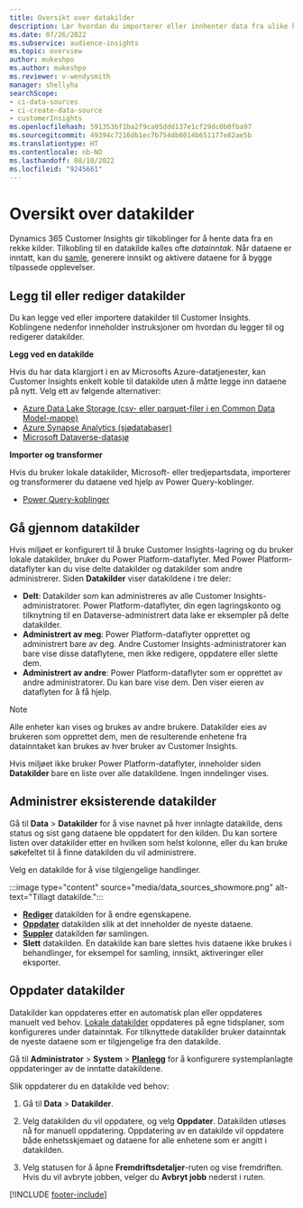 ```yaml
---
title: Oversikt over datakilder
description: Lær hvordan du importerer eller innhenter data fra ulike kilder.
ms.date: 07/26/2022
ms.subservice: audience-insights
ms.topic: overview
author: mukeshpo
ms.author: mukeshpo
ms.reviewer: v-wendysmith
manager: shellyha
searchScope:
- ci-data-sources
- ci-create-data-source
- customerInsights
ms.openlocfilehash: 591353bf1ba2f9ca05ddd137e1cf29dc0b0fba97
ms.sourcegitcommit: 49394c7216db1ec7b754db6014b651177e82ae5b
ms.translationtype: HT
ms.contentlocale: nb-NO
ms.lasthandoff: 08/10/2022
ms.locfileid: "9245661"
---
```

# <a name="data-sources-overview"></a>Oversikt over datakilder

Dynamics 365 Customer Insights gir tilkoblinger for å hente data fra en rekke kilder. Tilkobling til en datakilde kalles ofte *datainntak*. Når dataene er inntatt, kan du [samle](data-unification.md), generere innsikt og aktivere dataene for å bygge tilpassede opplevelser.

## <a name="add-or-edit-data-sources"></a>Legg til eller rediger datakilder

Du kan legge ved eller importere datakilder til Customer Insights. Koblingene nedenfor inneholder instruksjoner om hvordan du legger til og redigerer datakilder.

**Legg ved en datakilde**

Hvis du har data klargjort i en av Microsofts Azure-datatjenester, kan Customer Insights enkelt koble til datakilde uten å måtte legge inn dataene på nytt. Velg ett av følgende alternativer:
- [Azure Data Lake Storage (csv- eller parquet-filer i en Common Data Model-mappe)](connect-common-data-model.md)
- [Azure Synapse Analytics (sjødatabaser)](connect-synapse.md)
- [Microsoft Dataverse-datasjø](connect-dataverse-managed-lake.md)

**Importer og transformer**

Hvis du bruker lokale datakilder, Microsoft- eller tredjepartsdata, importerer og transformerer du dataene ved hjelp av Power Query-koblinger.
- [Power Query-koblinger](connect-power-query.md)

## <a name="review-data-sources"></a>Gå gjennom datakilder

Hvis miljøet er konfigurert til å bruke Customer Insights-lagring og du bruker lokale datakilder, bruker du Power Platform-dataflyter. Med Power Platform-dataflyter kan du vise delte datakilder og datakilder som andre administrerer. Siden **Datakilder** viser datakildene i tre deler:
- **Delt**: Datakilder som kan administreres av alle Customer Insights-administratorer. Power Platform-dataflyter, din egen lagringskonto og tilknytning til en Dataverse-administrert data lake er eksempler på delte datakilder.
- **Administrert av meg**: Power Platform-dataflyter opprettet og administrert bare av deg. Andre Customer Insights-administratorer kan bare vise disse dataflytene, men ikke redigere, oppdatere eller slette dem.
- **Administrert av andre**: Power Platform-dataflyter som er opprettet av andre administratorer. Du kan bare vise dem. Den viser eieren av dataflyten for å få hjelp.
> [!NOTE]
> Alle enheter kan vises og brukes av andre brukere. Datakilder eies av brukeren som opprettet dem, men de resulterende enhetene fra datainntaket kan brukes av hver bruker av Customer Insights.

Hvis miljøet ikke bruker Power Platform-dataflyter, inneholder siden **Datakilder** bare en liste over alle datakildene. Ingen inndelinger vises.

## <a name="manage-existing-data-sources"></a>Administrer eksisterende datakilder

Gå til **Data** > **Datakilder** for å vise navnet på hver innlagte datakilde, dens status og sist gang dataene ble oppdatert for den kilden. Du kan sortere listen over datakilder etter en hvilken som helst kolonne, eller du kan bruke søkefeltet til å finne datakilden du vil administrere.

Velg en datakilde for å vise tilgjengelige handlinger.

:::image type="content" source="media/data_sources_showmore.png" alt-text="Tillagt datakilde.":::

- [**Rediger**](#add-or-edit-data-sources) datakilden for å endre egenskapene.
- [**Oppdater**](#refresh-data-sources) datakilden slik at det inneholder de nyeste dataene.
- [**Suppler**](data-sources-enrichment.md) datakilden før samlingen.
- **Slett** datakilden. En datakilde kan bare slettes hvis dataene ikke brukes i behandlinger, for eksempel for samling, innsikt, aktiveringer eller eksporter.

## <a name="refresh-data-sources"></a>Oppdater datakilder

Datakilder kan oppdateres etter en automatisk plan eller oppdateres manuelt ved behov. [Lokale datakilder](connect-power-query.md#add-data-from-on-premises-data-sources) oppdateres på egne tidsplaner, som konfigureres under datainntak. For tilknyttede datakilder bruker datainntak de nyeste dataene som er tilgjengelige fra den datakilde.

Gå til **Administrator** > **System** > [**Planlegg**](schedule-refresh.md) for å konfigurere systemplanlagte oppdateringer av de inntatte datakildene.

Slik oppdaterer du en datakilde ved behov:

1. Gå til **Data** > **Datakilder**.

1. Velg datakilden du vil oppdatere, og velg **Oppdater**. Datakilden utløses nå for manuell oppdatering. Oppdatering av en datakilde vil oppdatere både enhetsskjemaet og dataene for alle enhetene som er angitt i datakilden.

1. Velg statusen for å åpne **Fremdriftsdetaljer**-ruten og vise fremdriften. Hvis du vil avbryte jobben, velger du **Avbryt jobb** nederst i ruten.

[!INCLUDE [footer-include](includes/footer-banner.md)]

